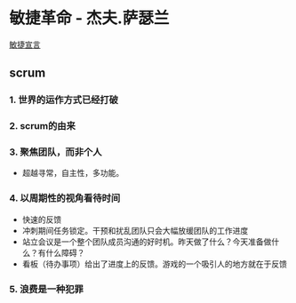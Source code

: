 # 敏捷革命 - 杰夫.萨瑟兰

[敏捷宣言](http://agilemanifesto.org)

## scrum

### 1. 世界的运作方式已经打破
### 2. scrum的由来
### 3. 聚焦团队，而非个人
- 超越寻常，自主性，多功能。
### 4. 以周期性的视角看待时间
- 快速的反馈
- 冲刺期间任务锁定。干预和扰乱团队只会大幅放缓团队的工作进度
- 站立会议是一个整个团队成员沟通的好时机。昨天做了什么？今天准备做什么？有什么障碍？
- 看板（待办事项）给出了进度上的反馈。游戏的一个吸引人的地方就在于反馈

### 5. 浪费是一种犯罪
